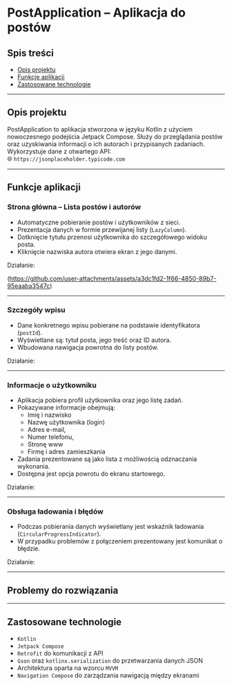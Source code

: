 # PostApplication – Aplikacja do postów

## Spis treści
- [Opis projektu](#opis-projektu)
- [Funkcje aplikacji](#funkcje-aplikacji)
- [Zastosowane technologie](#zastosowane-technologie)

---

## Opis projektu

PostApplication to aplikacja stworzona w języku Kotlin z użyciem nowoczesnego podejścia Jetpack Compose. Służy do przeglądania postów oraz uzyskiwania informacji o ich autorach i przypisanych zadaniach. Wykorzystuje dane z otwartego API:  
🌐 `https://jsonplaceholder.typicode.com`

---

## Funkcje aplikacji

### Strona główna – Lista postów i autorów
- Automatyczne pobieranie postów i użytkowników z sieci.
- Prezentacja danych w formie przewijanej listy (`LazyColumn`).
- Dotknięcie tytułu przenosi użytkownika do szczegółowego widoku posta.
- Kliknięcie nazwiska autora otwiera ekran z jego danymi.

Działanie:  

(https://github.com/user-attachments/assets/a3dc1fd2-1f66-4850-89b7-95eaaba3547c)

---

### Szczegóły wpisu
- Dane konkretnego wpisu pobierane na podstawie identyfikatora (`postId`).
- Wyświetlane są: tytuł posta, jego treść oraz ID autora.
- Wbudowana nawigacja powrotna do listy postów.

Działanie:  


---

### Informacje o użytkowniku
- Aplikacja pobiera profil użytkownika oraz jego listę zadań.
- Pokazywane informacje obejmują:
  - Imię i nazwisko
  - Nazwę użytkownika (login)
  - Adres e-mail, 
  - Numer telefonu, 
  - Stronę www
  - Firmę i adres zamieszkania
- Zadania prezentowane są jako lista z możliwością odznaczania wykonania.
- Dostępna jest opcja powrotu do ekranu startowego.

Działanie:  


---

### Obsługa ładowania i błędów
- Podczas pobierania danych wyświetlany jest wskaźnik ładowania (`CircularProgressIndicator`).
- W przypadku problemów z połączeniem prezentowany jest komunikat o błędzie.

Działanie:  

---

## Problemy do rozwiązania



---

## Zastosowane technologie

- `Kotlin`
- `Jetpack Compose`
- `Retrofit` do komunikacji z API
- `Gson` oraz `kotlinx.serialization` do przetwarzania danych JSON
- Architektura oparta na wzorcu `MVVM`
- `Navigation Compose` do zarządzania nawigacją między ekranami
